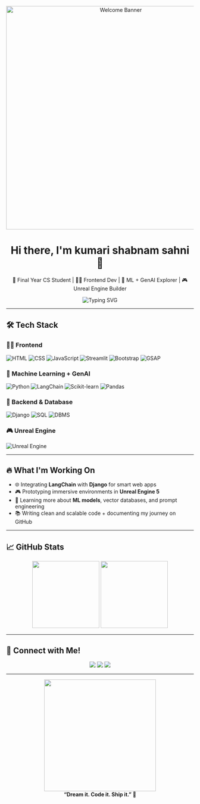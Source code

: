 <!-- Banner or GIF -->
<p align="center">
  <img src="https://media.giphy.com/media/L1R1tvI9svkIWwpVYr/giphy.gif" width="600" alt="Welcome Banner" />
</p>

<h1 align="center">Hi there, I'm kumari shabnam sahni 👋</h1>

<p align="center">
  🚀 Final Year CS Student | 👨‍💻 Frontend Dev | 🤖 ML + GenAI Explorer | 🎮 Unreal Engine Builder  
</p>



<p align="center">
  <img src="https://readme-typing-svg.herokuapp.com?font=Fira+Code&duration=3000&pause=1000&color=00F7FF&center=true&vCenter=true&multiline=true&width=600&height=100&lines=Hi+I'm+Shabnam+%F0%9F%91%8B;Final+Year+CS+Student+%F0%9F%92%BB;Exploring+ML%2C+LangChain%2C+and+Frontend+Magic+%F0%9F%AA%9C;%20" alt="Typing SVG" />
</p>


---

## 🛠️ Tech Stack

### 👨‍💻 Frontend
![HTML](https://img.shields.io/badge/HTML5-E34F26?style=flat-square&logo=html5&logoColor=white)
![CSS](https://img.shields.io/badge/CSS3-1572B6?style=flat-square&logo=css3&logoColor=white)
![JavaScript](https://img.shields.io/badge/JavaScript-F7DF1E?style=flat-square&logo=javascript&logoColor=black)
![Streamlit](https://img.shields.io/badge/Streamlit-FF4B4B?style=flat-square&logo=streamlit&logoColor=white)
![Bootstrap](https://img.shields.io/badge/Bootstrap-7952B3?style=flat-square&logo=bootstrap&logoColor=white)
![GSAP](https://img.shields.io/badge/GSAP-88CE02?style=flat-square&logo=greensock&logoColor=white)

### 🧠 Machine Learning + GenAI
![Python](https://img.shields.io/badge/Python-3776AB?style=flat-square&logo=python&logoColor=white)
![LangChain](https://img.shields.io/badge/LangChain-00A3FF?style=flat-square&logo=langchain&logoColor=white)
![Scikit-learn](https://img.shields.io/badge/Scikit--learn-F7931E?style=flat-square&logo=scikit-learn&logoColor=white)
![Pandas](https://img.shields.io/badge/Pandas-150458?style=flat-square&logo=pandas&logoColor=white)

### 🧱 Backend & Database
![Django](https://img.shields.io/badge/Django-092E20?style=flat-square&logo=django&logoColor=white)
![SQL](https://img.shields.io/badge/SQL-003B57?style=flat-square&logo=sqlite&logoColor=white)
![DBMS](https://img.shields.io/badge/Database-Concepts-4DB33D?style=flat-square)

### 🎮 Unreal Engine
![Unreal Engine](https://img.shields.io/badge/Unreal_Engine-313131?style=flat-square&logo=unrealengine&logoColor=white)

---

## 🔥 What I'm Working On

- 🌐 Integrating **LangChain** with **Django** for smart web apps
- 🎮 Prototyping immersive environments in **Unreal Engine 5**
- 🤖 Learning more about **ML models**, vector databases, and prompt engineering
- 📚 Writing clean and scalable code + documenting my journey on GitHub

---

## 📈 GitHub Stats

<p align="center">
  <img src="https://github-readme-stats.vercel.app/api?username=shabnam-343&show_icons=true&theme=radical" height="180px" />
  <img src="https://github-readme-stats.vercel.app/api/top-langs/?username=shabnam-343&layout=compact&theme=radical" height="180px" />
</p>

---

## 🤝 Connect with Me!

<p align="center">
  <a href="https://linkedin.com/in/https://www.linkedin.com/in/kumari-shabnam-3a2h3?utm_source=share&utm_campaign=share_via&utm_content=profile&utm_medium=android_app"><img src="https://img.shields.io/badge/LinkedIn-blue?style=flat-square&logo=linkedin&logoColor=white"/></a>
  <a href="mailto:kssahni92@gmail.com"><img src="https://img.shields.io/badge/Gmail-D14836?style=flat-square&logo=gmail&logoColor=white"/></a>
  <a href="https://github.com/shabnam-343"><img src="https://img.shields.io/badge/GitHub-100000?style=flat-square&logo=github&logoColor=white"/></a>
</p>

---

<p align="center">
  <img src="https://media.giphy.com/media/qgQUggAC3Pfv687qPC/giphy.gif" width="300" />
  <br>
  <b>“Dream it. Code it. Ship it.” 🚀</b>
</p>
